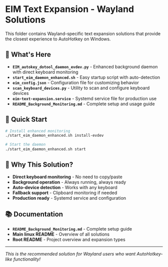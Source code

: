 # EIM Text Expansion - Wayland Solutions

This folder contains Wayland-specific text expansion solutions that provide the closest experience to AutoHotkey on Windows.

## 🎯 **What's Here**

- **`EIM_autokey_dotool_daemon_evdev.py`** - Enhanced background daemon with direct keyboard monitoring
- **`start_eim_daemon_enhanced.sh`** - Easy startup script with auto-detection
- **`eim_config.json`** - Configuration file for customizing behavior
- **`scan_keyboard_devices.py`** - Utility to scan and configure keyboard devices
- **`eim-text-expansion.service`** - Systemd service file for production use
- **`README_Background_Monitoring.md`** - Complete setup and usage guide

## 🚀 **Quick Start**

```bash
# Install enhanced monitoring
./start_eim_daemon_enhanced.sh install-evdev

# Start the daemon
./start_eim_daemon_enhanced.sh start
```

## 🌟 **Why This Solution?**

- **Direct keyboard monitoring** - No need to copy/paste
- **Background operation** - Always running, always ready
- **Auto-device detection** - Works with any keyboard
- **Fallback support** - Clipboard monitoring if needed
- **Production ready** - Systemd service and configuration

## 📚 **Documentation**

- **`README_Background_Monitoring.md`** - Complete setup guide
- **Main linux README** - Overview of all solutions
- **Root README** - Project overview and expansion types

---

*This is the recommended solution for Wayland users who want AutoHotkey-like functionality!*
